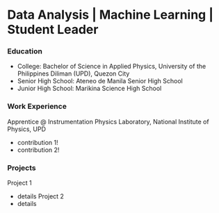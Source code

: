 # Data Analysis |  Machine Learning | Student Leader


### Education
- College: Bachelor of Science in Applied Physics, University of the Philippines Diliman (UPD), Quezon City
- Senior High School: Ateneo de Manila Senior High School
- Junior High School: Marikina Science High School

### Work Experience
Apprentice @ Instrumentation Physics Laboratory, National Institute of Physics, UPD
- contribution 1!
- contribution 2!

### Projects
Project 1
- details
Project 2
- details
